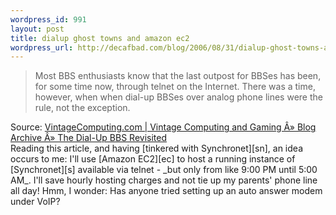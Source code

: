 ```yaml
--- 
wordpress_id: 991
layout: post
title: dialup ghost towns and amazon ec2
wordpress_url: http://decafbad.com/blog/2006/08/31/dialup-ghost-towns-and-amazon-ec2
---
```

<blockquote cite="http://www.vintagecomputing.com/index.php/archives/161">Most BBS enthusiasts know that the last outpost for BBSes has been, for some time now, through telnet on the Internet. There was a time, however, when when dial-up BBSes over analog phone lines were the rule, not the exception.</blockquote><div class="quotesource">Source: <a href="http://www.vintagecomputing.com/index.php/archives/161">VintageComputing.com | Vintage Computing and Gaming Â» Blog Archive Â» The Dial-Up BBS Revisited</a></div>
Reading this article, and having [tinkered with Synchronet][sn], an idea occurs to me:  I'll use [Amazon EC2][ec] to host a running instance of [Synchronet][s] available via telnet - _but only from like 9:00 PM until 5:00 AM_.  I'll save hourly hosting charges and not tie up my parents' phone line all day!  Hmm, I wonder:  Has anyone tried setting up an auto answer modem under VoIP?

[s]: http://synchro.net
[sn]: http://decafbad.com/blog/2004/12/16/synchronet
[ec]: http://www.amazon.com/gp/browse.html?node=201590011
